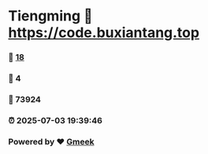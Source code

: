 # Tiengming :link: https://code.buxiantang.top 
### :page_facing_up: [18](https://code.buxiantang.top/tag.html) 
### :speech_balloon: 4 
### :hibiscus: 73924 
### :alarm_clock: 2025-07-03 19:39:46 
### Powered by :heart: [Gmeek](https://github.com/Meekdai/Gmeek)
